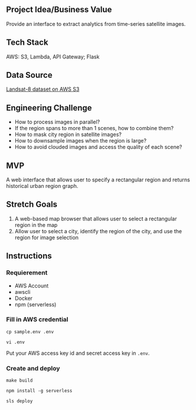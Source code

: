 ## Project Idea/Business Value

Provide an interface to extract analytics from time-series satellite images. 

## Tech Stack

AWS: S3, Lambda, API Gateway; Flask

## Data Source

[Landsat-8 dataset on AWS S3](https://registry.opendata.aws/landsat-8/)
<!-- [Sentiel-2 dataset hosted on Amazon S3](https://registry.opendata.aws/sentinel-2/) -->

## Engineering Challenge

- How to process images in parallel?
- If the region spans to more than 1 scenes, how to combine them?
- How to mask city region in satellite images?
- How to downsample images when the region is large?
- How to avoid clouded images and access the quality of each scene?

## MVP

A web interface that allows user to specify a rectangular region and returns historical urban region graph.

## Stretch Goals

1. A web-based map browser that allows user to select a rectangular region in the map
2. Allow user to select a city, identify the region of the city, and use the region for image selection

## Instructions

### Requierement
  - AWS Account
  - awscli
  - Docker
  - npm (serverless)

### Fill in AWS credential

```
cp sample.env .env

vi .env
```
Put your AWS access key id and secret access key in `.env`.

### Create and deploy

```
make build

npm install -g serverless

sls deploy
```

